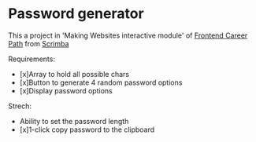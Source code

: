 # Password generator
This a project in 'Making Websites interactive module' of [Frontend Career Path](https://github.com/annamourasobral/Frontend-Career-Path) from [Scrimba](https://scrimba.com)

Requirements:
- [x]Array to hold all possible chars
- [x]Button to generate 4 random password options
- [x]Display password options

Strech:
- Ability to set the password length
- [x]1-click copy password to the clipboard

